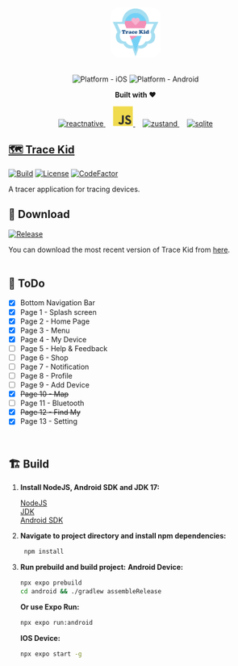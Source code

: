 <br/>
<div align="center">
<a href="https://github.com/darksky6666/tracekid">
<img style="border-radius:20%;" class="rounded-image" src="./assets/images/icon.png" alt="Logo" width="100" height="100">
</a>
<br/><br/>

![Platform - iOS](https://img.shields.io/badge/platform-iOS-blue.svg)
![Platform - Android](https://img.shields.io/badge/platform-android-red.svg)

<p style="font-weight: bold;">Built with ❤️</p>
<a style="margin-right: 15px;" href="https://reactnative.dev/" target="_blank" rel="noreferrer"> <img src="https://reactnative.dev/img/header_logo.svg" alt="reactnative" width="40" height="40"/>
<a style="margin-right: 15px;" href="https://developer.mozilla.org/en-US/docs/Web/JavaScript" target="_blank" rel="noreferrer"> <img src="https://raw.githubusercontent.com/devicons/devicon/master/icons/javascript/javascript-original.svg" alt="javascript" width="40" height="40"/> </a>
<a style="margin-right: 15px;" href="https://zustand-demo.pmnd.rs/" target="_blank" rel="noreferrer">
<img src="https://user-images.githubusercontent.com/958486/218346783-72be5ae3-b953-4dd7-b239-788a882fdad6.svg" alt="zustand" width="40" height="40"> </a>
<a href="https://www.sqlite.org/" target="_blank" rel="noreferrer"> <img src="https://www.vectorlogo.zone/logos/sqlite/sqlite-icon.svg" alt="sqlite" width="40" height="40"/>
<br/>
</div>

## 🗺️ Trace Kid

[![Build](https://github.com/darksky6666/tracekid/actions/workflows/build-apk.yml/badge.svg)](https://github.com/darksky6666/tracekid/actions/workflows/build-apk.yml)
[![License](https://img.shields.io/badge/License-BSD_3--Clause-blue.svg)](https://opensource.org/licenses/BSD-3-Clause)
[![CodeFactor](https://www.codefactor.io/repository/github/darksky6666/tracekid/badge)](https://www.codefactor.io/repository/github/darksky6666/tracekid)

A tracer application for tracing devices.
<br/>

## 🔽 Download

[![Release](https://img.shields.io/github/release/darksky6666/tracekid.svg)](https://github.com/darksky6666/tracekid/releases/latest)

You can download the most recent version of Trace Kid from
[here](https://github.com/darksky6666/tracekid/releases/latest).  
<br/>

## 📝 ToDo


- [x] Bottom Navigation Bar
- [x] Page 1 - Splash screen
- [x] Page 2 - Home Page
- [x] Page 3 - Menu
- [x] Page 4 - My Device
- [ ] Page 5 - Help & Feedback
- [ ] Page 6 - Shop
- [ ] Page 7 - Notification
- [ ] Page 8 - Profile
- [ ] Page 9 - Add Device
- [x] ~~Page 10 - Map~~
- [ ] Page 11 - Bluetooth
- [x] ~~Page 12 - Find My~~
- [x] Page 13 - Setting

<br/>

## 🏗️ Build

1. **Install NodeJS, Android SDK and JDK 17:** <br/>
   
   [NodeJS](https://nodejs.org) <br />
   [JDK](https://www.azul.com/downloads/?version=java-17-lts&os=windows&architecture=x86-64-bit&package=jdk#zulu) <br />
   [Android SDK](https://docs.expo.dev/get-started/set-up-your-environment/?mode=development-build&buildEnv=local)

2. **Navigate to project directory and install npm dependencies:**
   
   ```sh
    npm install
   ```

3. **Run prebuild and build project:**
   **Android Device:**
   ```sh
   npx expo prebuild
   cd android && ./gradlew assembleRelease
   ```
   **Or use Expo Run:**
   ```sh
   npx expo run:android
   ```
   **IOS Device:**
   ```sh
   npx expo start -g
   ```
